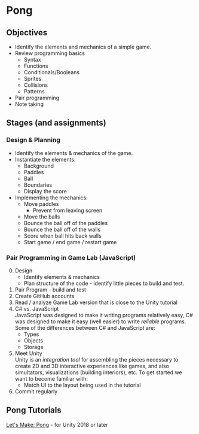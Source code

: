 # Pong

## Objectives

* Identify the elements and mechanics of a simple game.
* Review programming basics
  - Syntax
  - Functions
  - Conditionals/Booleans
  - Sprites
  - Collisions
  - Patterns
* Pair programming
* Note taking

## Stages (and assignments)

### Design & Planning

* Identify the elements & mechanics of the game.
* Instantiate the elements:
  - Background
  - Paddles
  - Ball
  - Boundaries
  - Display the score
* Implementing the mechanics:
  - Move paddles
    - Prevent from leaving screen
  - Move the balls
  - Bounce the ball off of the paddles
  - Bounce the ball off of the walls
  - Score when ball hits back walls
  - Start game / end game / restart game

### Pair Programming in Game Lab (JavaScript)

0. Design
   - Identify elements & mechanics
   - Plan structure of the code - identify little pieces to build and test.
1. Pair Program - build and test
1. Create GitHub accounts
1. Read / analyze Game Lab version that is close to the Unity tutorial
1. C# vs. JavaScript  
JavaScript was designed to make it writing programs relatively easy, C# was designed to make it easy (well easier) to write *reliable* programs. Some of the differences between C# and JavaScript are:
   - Types
   - Objects
   - Storage  
1. Meet Unity  
Unity is an *integration tool* for assembling the pieces necessary to create 2D and 3D interactive experiences like games, and also simultators, visualizations (building interiors), etc. To get started we want to become familiar with:
   - Match UI to the layout being used in the tutorial
1. Commit regularly

## Pong Tutorials

[Let's Make: Pong](https://www.awesomeincu.com/tutorials/unity-pong/) - for Unity 2018 or later
